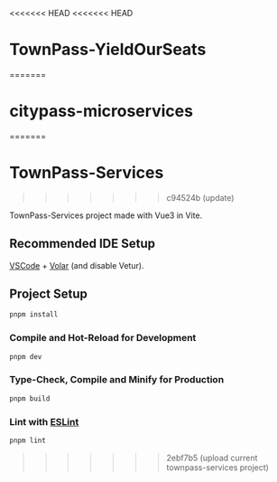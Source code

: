 <<<<<<< HEAD
<<<<<<< HEAD
# TownPass-YieldOurSeats
=======
# citypass-microservices
=======
# TownPass-Services
>>>>>>> c94524b (update)

TownPass-Services project made with Vue3 in Vite.

## Recommended IDE Setup

[VSCode](https://code.visualstudio.com/) + [Volar](https://marketplace.visualstudio.com/items?itemName=Vue.volar) (and disable Vetur).

## Project Setup

```sh
pnpm install
```

### Compile and Hot-Reload for Development

```sh
pnpm dev
```

### Type-Check, Compile and Minify for Production

```sh
pnpm build
```

### Lint with [ESLint](https://eslint.org/)

```sh
pnpm lint
```
>>>>>>> 2ebf7b5 (upload current townpass-services project)
